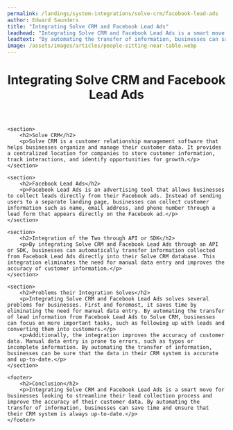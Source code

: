 ```yaml
---
permalink: /landings/system-integrations/solve-crm/facebook-lead-ads
author: Edward Saunders
title: "Integrating Solve CRM and Facebook Lead Ads"
leadhead: "Integrating Solve CRM and Facebook Lead Ads is a smart move for businesses looking to streamline their lead collection process and improve the accuracy of their customer data"
leadtext: "By automating the transfer of information, businesses can save time and ensure that their CRM system is always up-to-date."
image: /assets/images/articles/people-sitting-near-table.webp
---
```

<div class="arttext">	<header>
		<h1>Integrating Solve CRM and Facebook Lead Ads</h1>
	</header>

	<section>
		<h2>Solve CRM</h2>
		<p>Solve CRM is a customer relationship management software that helps businesses organize and manage their customer data. It provides a centralized location for companies to store customer information, track interactions, and identify opportunities for growth.</p>
	</section>

	<section>
		<h2>Facebook Lead Ads</h2>
		<p>Facebook Lead Ads is an advertising tool that allows businesses to collect leads directly from their Facebook ads. Instead of sending users to a separate landing page, businesses can collect customer information such as name, email address, and phone number through a lead form that appears directly on the Facebook ad.</p>
	</section>

	<section>
		<h2>Integration of the Two through API or SDK</h2>
		<p>By integrating Solve CRM and Facebook Lead Ads through an API or SDK, businesses can automatically transfer information collected from Facebook Lead Ads directly into their Solve CRM database. This integration eliminates the need for manual data entry and improves the accuracy of customer information.</p>
	</section>

	<section>
		<h2>Problems their Integration Solves</h2>
		<p>Integrating Solve CRM and Facebook Lead Ads solves several problems for businesses. First and foremost, it saves time by eliminating the need for manual data entry. By automating the transfer of lead information from Facebook Lead Ads to Solve CRM, businesses can focus on more important tasks, such as following up with leads and converting them into customers.</p>
		<p>Additionally, the integration improves the accuracy of customer data. Manual data entry is prone to errors, such as typos or incomplete information. By automating the transfer of information, businesses can be sure that the data in their CRM system is accurate and up-to-date.</p>
	</section>

	<footer>
		<h2>Conclusion</h2>
		<p>Integrating Solve CRM and Facebook Lead Ads is a smart move for businesses looking to streamline their lead collection process and improve the accuracy of their customer data. By automating the transfer of information, businesses can save time and ensure that their CRM system is always up-to-date.</p>
	</footer>
</div>